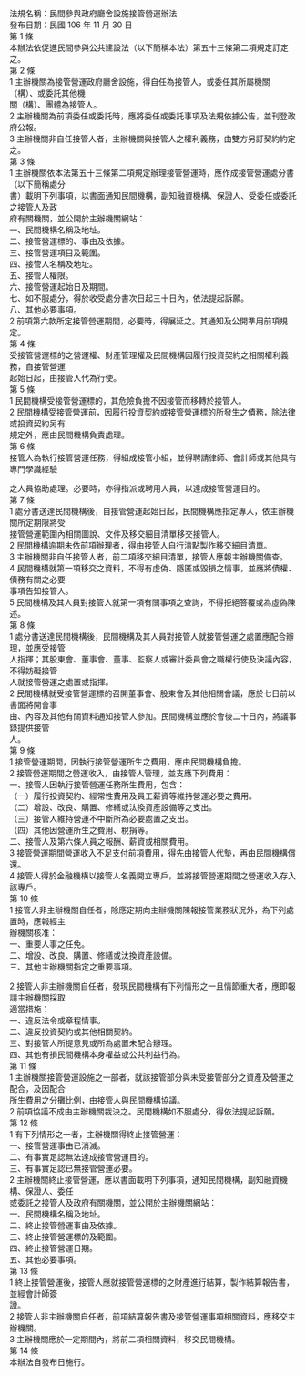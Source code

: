 法規名稱：民間參與政府廳舍設施接管營運辦法  
發布日期：民國 106 年 11 月 30 日  
第 1 條  
本辦法依促進民間參與公共建設法（以下簡稱本法）第五十三條第二項規定訂定之。  
第 2 條  
1 主辦機關為接管營運政府廳舍設施，得自任為接管人，或委任其所屬機關（構）、或委託其他機  
關（構）、團體為接管人。  
2 主辦機關為前項委任或委託時，應將委任或委託事項及法規依據公告，並刊登政府公報。  
3 主辦機關非自任接管人者，主辦機關與接管人之權利義務，由雙方另訂契約約定之。  
第 3 條  
1 主辦機關依本法第五十三條第二項規定辦理接管營運時，應作成接管營運處分書（以下簡稱處分  
書）載明下列事項，以書面通知民間機構，副知融資機構、保證人、受委任或委託之接管人及政  
府有關機關，並公開於主辦機關網站：  
一、民間機構名稱及地址。  
二、接管營運標的、事由及依據。  
三、接管營運項目及範圍。  
四、接管人名稱及地址。  
五、接管人權限。  
六、接管營運起始日及期間。  
七、如不服處分，得於收受處分書次日起三十日內，依法提起訴願。  
八、其他必要事項。  
2 前項第六款所定接管營運期間，必要時，得展延之。其通知及公開準用前項規定。  
第 4 條  
受接管營運標的之營運權、財產管理權及民間機構因履行投資契約之相關權利義務，自接管營運  
起始日起，由接管人代為行使。  
第 5 條  
1 民間機構受接管營運標的，其危險負擔不因接管而移轉於接管人。  
2 民間機構受接管營運前，因履行投資契約或接管營運標的所發生之債務，除法律或投資契約另有  
規定外，應由民間機構負責處理。  
第 6 條  
接管人為執行接管營運任務，得組成接管小組，並得聘請律師、會計師或其他具有專門學識經驗  


之人員協助處理。必要時，亦得指派或聘用人員，以達成接管營運目的。  
第 7 條  
1 處分書送達民間機構後，自接管營運起始日起，民間機構應指定專人，依主辦機關所定期限將受  
接管營運範圍內相關圖說、文件及移交細目清單移交接管人。  
2 民間機構逾期未依前項辦理者，得由接管人自行清點製作移交細目清單。  
3 主辦機關非自任接管人者，前二項移交細目清單，接管人應報主辦機關備查。  
4 民間機構就第一項移交之資料，不得有虛偽、隱匿或毀損之情事，並應將債權、債務有關之必要  
事項告知接管人。  
5 民間機構及其人員對接管人就第一項有關事項之查詢，不得拒絕答覆或為虛偽陳述。  
第 8 條  
1 處分書送達民間機構後，民間機構及其人員對接管人就接管營運之處置應配合辦理，並應受接管  
人指揮；其股東會、董事會、董事、監察人或審計委員會之職權行使及決議內容，不得妨礙接管  
人就接管營運之處置或指揮。  
2 民間機構就受接管營運標的召開董事會、股東會及其他相關會議，應於七日前以書面將開會事  
由、內容及其他有關資料通知接管人參加。民間機構並應於會後二十日內，將議事錄提供接管  
人。  
第 9 條  
1 接管營運期間，因執行接管營運所生之費用，應由民間機構負擔。  
2 接管營運期間之營運收入，由接管人管理，並支應下列費用：  
一、接管人因執行接管營運任務所生費用，包含：  
（一）履行投資契約、經常性費用及員工薪資等維持營運必要之費用。  
（二）增設、改良、購置、修繕或汰換資產設備等之支出。  
（三）接管人維持營運不中斷所為必要處置之支出。  
（四）其他因營運所生之費用、稅捐等。  
二、接管人及第六條人員之報酬、薪資或相關費用。  
3 接管營運期間營運收入不足支付前項費用，得先由接管人代墊，再由民間機構償還。  
4 接管人得於金融機構以接管人名義開立專戶，並將接管營運期間之營運收入存入該專戶。  
第 10 條  
1 接管人非主辦機關自任者，除應定期向主辦機關陳報接管業務狀況外，為下列處置時，應報經主  
辦機關核准：  
一、重要人事之任免。  
二、增設、改良、購置、修繕或汰換資產設備。  
三、其他主辦機關指定之重要事項。  


2 接管人非主辦機關自任者，發現民間機構有下列情形之一且情節重大者，應即報請主辦機關採取  
適當措施：  
一、違反法令或章程情事。  
二、違反投資契約或其他相關契約。  
三、對接管人所提意見或所為處置未配合辦理。  
四、其他有損民間機構本身權益或公共利益行為。  
第 11 條  
1 主辦機關接管營運設施之一部者，就該接管部分與未受接管部分之資產及營運之配合，及因配合  
所生費用之分攤比例，由接管人與民間機構協議。  
2 前項協議不成由主辦機關裁決之。民間機構如不服處分，得依法提起訴願。  
第 12 條  
1 有下列情形之一者，主辦機關得終止接管營運：  
一、接管營運事由已消滅。  
二、有事實足認無法達成接管營運目的。  
三、有事實足認已無接管營運必要。  
2 主辦機關終止接管營運，應以書面載明下列事項，通知民間機構，副知融資機構、保證人、委任  
或委託之接管人及政府有關機關，並公開於主辦機關網站：  
一、民間機構名稱及地址。  
二、終止接管營運事由及依據。  
三、終止接管營運標的及範圍。  
四、終止接管營運日期。  
五、其他必要事項。  
第 13 條  
1 終止接管營運後，接管人應就接管營運標的之財產進行結算，製作結算報告書，並經會計師簽  
證。  
2 接管人非主辦機關自任者，前項結算報告書及接管營運事項相關資料，應移交主辦機關。  
3 主辦機關應於一定期間內，將前二項相關資料，移交民間機構。  
第 14 條  
本辦法自發布日施行。  


